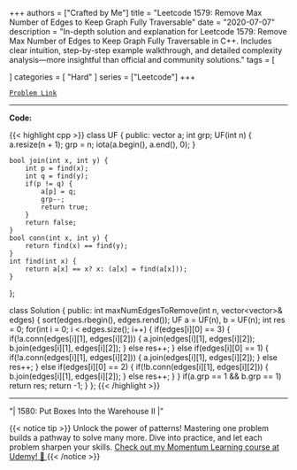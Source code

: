 
+++
authors = ["Crafted by Me"]
title = "Leetcode 1579: Remove Max Number of Edges to Keep Graph Fully Traversable"
date = "2020-07-07"
description = "In-depth solution and explanation for Leetcode 1579: Remove Max Number of Edges to Keep Graph Fully Traversable in C++. Includes clear intuition, step-by-step example walkthrough, and detailed complexity analysis—more insightful than official and community solutions."
tags = [
    
]
categories = [
    "Hard"
]
series = ["Leetcode"]
+++



[`Problem Link`](https://leetcode.com/problems/remove-max-number-of-edges-to-keep-graph-fully-traversable/description/)

---

**Code:**

{{< highlight cpp >}}
class UF {
    public:
    vector<int> a;
    int grp;
    UF(int n) {
        a.resize(n + 1);
        grp = n;
        iota(a.begin(), a.end(), 0);
    }
    
    bool join(int x, int y) {
        int p = find(x);
        int q = find(y);
        if(p != q) {
            a[p] = q;
            grp--;
            return true;
        }
        return false;
    }
    bool conn(int x, int y) {
        return find(x) == find(y);
    }
    int find(int x) {
        return a[x] == x? x: (a[x] = find(a[x]));
    }
};

class Solution {
public:
    int maxNumEdgesToRemove(int n, vector<vector<int>>& edges) {
        sort(edges.rbegin(), edges.rend());
        UF a = UF(n), b = UF(n);
        int res = 0;
        for(int i = 0; i < edges.size(); i++) {
            if(edges[i][0] == 3) {
                if(!a.conn(edges[i][1], edges[i][2])) {
                    a.join(edges[i][1], edges[i][2]);
                    b.join(edges[i][1], edges[i][2]);
                } else res++;
            } else if(edges[i][0] == 1) {
                if(!a.conn(edges[i][1], edges[i][2])) {
                    a.join(edges[i][1], edges[i][2]);
                } else res++;
            } else if(edges[i][0] == 2) {
                if(!b.conn(edges[i][1], edges[i][2])) {
                    b.join(edges[i][1], edges[i][2]);
                } else res++;
            }
        }
        if(a.grp == 1 && b.grp == 1) return res;
        return -1;
    }
};
{{< /highlight >}}


---


"| 1580: Put Boxes Into the Warehouse II |"

{{< notice tip >}}
Unlock the power of patterns! Mastering one problem builds a pathway to solve many more. Dive into practice, and let each problem sharpen your skills. [Check out my Momentum Learning course at Udemy! 🚀 ](https://www.udemy.com/course/algorithms-and-data-structures-in-cpp/)
{{< /notice >}}

